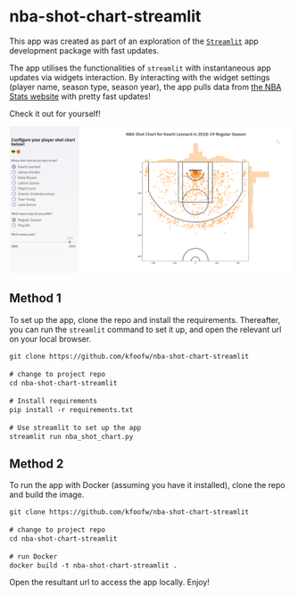 # nba-shot-chart-streamlit
This app was created as part of an exploration of the [`Streamlit`](https://www.streamlit.io/) app development package with fast updates. 

The app utilises the functionalities of `streamlit` with instantaneous app updates via widgets interaction. By interacting with the widget settings (player name, season type, season year), the app pulls data from [the NBA Stats website](https://stats.nba.com/) with pretty fast updates!

Check it out for yourself!

<p align = "center">
    <img src="./img/app_screenshot.png" width = 800>
</p>

## Method 1
To set up the app, clone the repo and install the requirements. Thereafter, you can run the `streamlit` command to set it up, and open the relevant url on your local browser.

```
git clone https://github.com/kfoofw/nba-shot-chart-streamlit

# change to project repo
cd nba-shot-chart-streamlit

# Install requirements
pip install -r requirements.txt

# Use streamlit to set up the app
streamlit run nba_shot_chart.py
```
## Method 2
To run the app with Docker (assuming you have it installed), clone the repo and build the image.

```
git clone https://github.com/kfoofw/nba-shot-chart-streamlit

# change to project repo
cd nba-shot-chart-streamlit

# run Docker
docker build -t nba-shot-chart-streamlit .
```

Open the resultant url to access the app locally. Enjoy!
